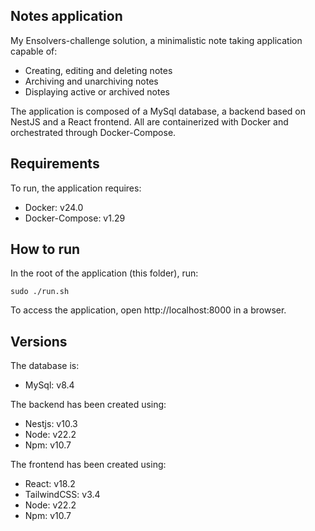 ## Notes application

My Ensolvers-challenge solution, a minimalistic note taking application capable of:
 - Creating, editing and deleting notes
 - Archiving and unarchiving notes
 - Displaying active or archived notes

The application is composed of a MySql database, a backend based on NestJS and a React frontend. 
All are containerized with Docker and orchestrated through Docker-Compose.

## Requirements

To run, the application requires:

- Docker: v24.0
- Docker-Compose: v1.29

## How to run

In the root of the application (this folder), run:

```
sudo ./run.sh
```

To access the application, open http://localhost:8000 in a browser.

## Versions

The database is:
- MySql: v8.4

The backend has been created using:
- Nestjs: v10.3
- Node: v22.2
- Npm: v10.7

The frontend has been created using:
- React: v18.2
- TailwindCSS: v3.4
- Node: v22.2
- Npm: v10.7


